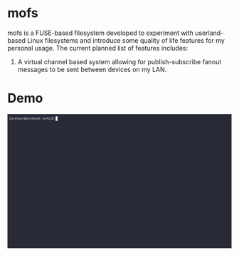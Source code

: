 # mofs
mofs is a FUSE-based filesystem developed to experiment with userland-based Linux filesystems and introduce some quality of life features for my personal usage. The current planned list of features includes:
1. A virtual channel based system allowing for publish-subscribe fanout messages to be sent between devices on my LAN.

# Demo
![Alt Text](demo.gif)
